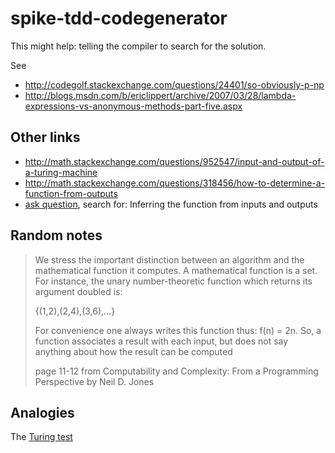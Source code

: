 # spike-tdd-codegenerator

This might help: telling the compiler to search for the solution. 

See 
  * http://codegolf.stackexchange.com/questions/24401/so-obviously-p-np
  * http://blogs.msdn.com/b/ericlippert/archive/2007/03/28/lambda-expressions-vs-anonymous-methods-part-five.aspx


## Other links

  * http://math.stackexchange.com/questions/952547/input-and-output-of-a-turing-machine
  * http://math.stackexchange.com/questions/318456/how-to-determine-a-function-from-outputs
  * [ask question](http://math.stackexchange.com/questions/ask), search for: Inferring the function from inputs and outputs

 ## Random notes
 
> We stress the important distinction between an algorithm and the mathematical function
> it computes. A mathematical function is a set. For instance, the unary number-theoretic
> function which returns its argument doubled is:
> 
> {(1,2),(2,4),(3,6),...}
> 
> For convenience one always writes this function thus: f(n) = 2n. So, a function associates
> a result with each input, but does not say anything about how the result can be computed
>
> page 11-12 from Computability and Complexity: From a Programming Perspective by Neil D. Jones

## Analogies

The [Turing test](https://en.wikipedia.org/wiki/Turing_test)
